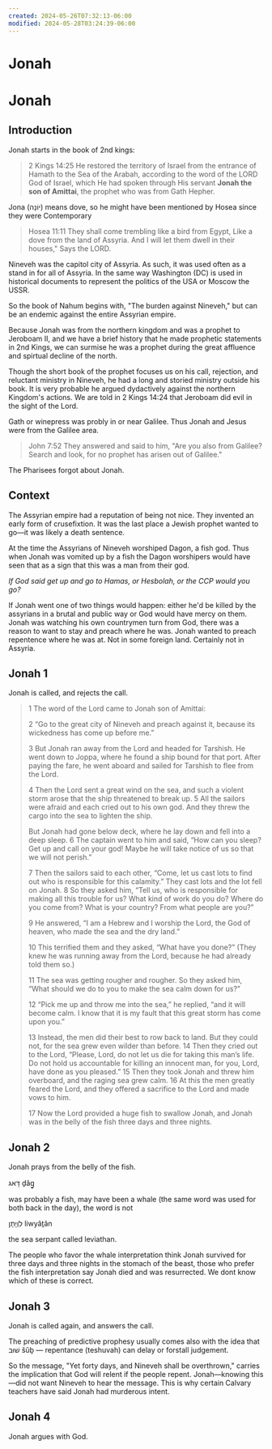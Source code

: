 ```yaml
---
created: 2024-05-26T07:32:13-06:00
modified: 2024-05-28T03:24:39-06:00
---
```


# Jonah

# Jonah


## Introduction 

Jonah starts in the book of 2nd kings:

> 2 Kings 14:25
He restored the territory of Israel from the entrance of Hamath to the Sea of the Arabah, according to the word of the LORD God of Israel, which He had spoken through His servant **Jonah the son of Amittai**, the prophet who was from Gath Hepher.

Jona (יוֹנָה) means dove, so he might have been mentioned by Hosea since they were Contemporary

> Hosea 11:11
They shall come trembling like a bird from Egypt,
Like a dove from the land of Assyria.
And I will let them dwell in their houses,"
Says the LORD.

Nineveh was the capitol city of Assyria. As such, it was used often as a stand in for all of Assyria. In the same way Washington (DC) is used in historical documents to represent the politics of the USA or Moscow the USSR.

So the book of Nahum begins with, "The burden against Nineveh," but can be an endemic against the entire Assyrian empire.

Because Jonah was from the northern kingdom and was a prophet to Jeroboam II, and we have a brief history that he made prophetic statements in 2nd Kings, we can surmise he was a prophet during the great affluence and spirtual decline of the north. 

Though the short book of the prophet focuses us on his call, rejection, and reluctant ministry in Nineveh, he had a long and storied ministry outside his book. It is very probable he argued dydactively against the northern Kingdom's actions. We are told in 2 Kings 14:24 that Jeroboam did evil in the sight of the Lord.

Gath or winepress was probly in or near Galilee. Thus Jonah and Jesus were from the Galilee area. 

> John 7:52
They answered and said to him, "Are you also from Galilee? Search and look, for no prophet has arisen out of Galilee."

The Pharisees forgot about Jonah. 

## Context

The Assyrian empire had a reputation of being not nice. They invented an early form of crusefixtion. It was the last place a Jewish prophet wanted to go—it was likely a death sentence. 

At the time the Assyrians of Nineveh worshiped Dagon, a fish god. Thus when Jonah was vomited up by a fish the Dagon worshipers would have seen that as a sign that this was a man from their god.

_If God said get up and go to Hamas, or Hesbolah, or the CCP would you go?_

If Jonah went one of two things would happen: either he'd be killed by the assyrians in a brutal and public way or God would have mercy on them. Jonah was watching his own countrymen turn from God, there was a reason to want to stay and preach where he was. Jonah wanted to preach repentence where he was at. Not in some foreign land. Certainly not in Assyria.

## Jonah 1
Jonah is called, and rejects the call.

> 1 The word of the Lord came to Jonah son of Amittai:
> 
> 2 “Go to the great city of Nineveh and preach against it, because its wickedness has come up before me.”
> 
> 3 But Jonah ran away from the Lord and headed for Tarshish. He went down to Joppa, where he found a ship bound for that port. After paying the fare, he went aboard and sailed for Tarshish to flee from the Lord.
> 
> 4 Then the Lord sent a great wind on the sea, and such a violent storm arose that the ship threatened to break up. 5 All the sailors were afraid and each cried out to his own god. And they threw the cargo into the sea to lighten the ship.
> 
> But Jonah had gone below deck, where he lay down and fell into a deep sleep. 6 The captain went to him and said, “How can you sleep? Get up and call on your god! Maybe he will take notice of us so that we will not perish.”
> 
> 7 Then the sailors said to each other, “Come, let us cast lots to find out who is responsible for this calamity.” They cast lots and the lot fell on Jonah. 8 So they asked him, “Tell us, who is responsible for making all this trouble for us? What kind of work do you do? Where do you come from? What is your country? From what people are you?”
> 
> 9 He answered, “I am a Hebrew and I worship the Lord, the God of heaven, who made the sea and the dry land.”
> 
> 10 This terrified them and they asked, “What have you done?” (They knew he was running away from the Lord, because he had already told them so.)
> 
> 11 The sea was getting rougher and rougher. So they asked him, “What should we do to you to make the sea calm down for us?”
> 
> 12 “Pick me up and throw me into the sea,” he replied, “and it will become calm. I know that it is my fault that this great storm has come upon you.”
> 
> 13 Instead, the men did their best to row back to land. But they could not, for the sea grew even wilder than before. 14 Then they cried out to the Lord, “Please, Lord, do not let us die for taking this man’s life. Do not hold us accountable for killing an innocent man, for you, Lord, have done as you pleased.” 15 Then they took Jonah and threw him overboard, and the raging sea grew calm. 16 At this the men greatly feared the Lord, and they offered a sacrifice to the Lord and made vows to him.
>
> 17 Now the Lord provided a huge fish to swallow Jonah, and Jonah was in the belly of the fish three days and three nights.

## Jonah 2
Jonah prays from the belly of the fish.

דָּאג ḏâg̱ 

was probably a fish, may have been a whale (the same word was used for both back in the day), the word is not

 לִוְיָתָן liwyâṯân 

the sea serpant called leviathan. 


The people who favor the whale interpretation think Jonah survived for three days and three nights in the stomach of the beast, those who prefer the fish interpretation say Jonah died and was resurrected. We dont know which of these is correct.

## Jonah 3
Jonah is called again, and answers the call.

The preaching of predictive prophesy usually comes also with the idea that שׁוּב šûḇ — repentance (teshuvah) can delay or forstall judgement. 

So the message, "Yet forty days, and Nineveh shall be overthrown," carries the implication that God will relent if the people repent. Jonah—knowing this—did not want Nineveh to hear the message. This is why certain Calvary teachers have said Jonah had murderous intent.

## Jonah 4
Jonah argues with God.
